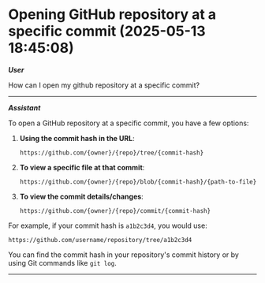 <!-- Generated by SpecStory -->

# Opening GitHub repository at a specific commit (2025-05-13 18:45:08)

_**User**_

How can I open my github repository at a specific commit?

---

_**Assistant**_

To open a GitHub repository at a specific commit, you have a few options:

1. **Using the commit hash in the URL**:
   ```
   https://github.com/{owner}/{repo}/tree/{commit-hash}
   ```

2. **To view a specific file at that commit**:
   ```
   https://github.com/{owner}/{repo}/blob/{commit-hash}/{path-to-file}
   ```

3. **To view the commit details/changes**:
   ```
   https://github.com/{owner}/{repo}/commit/{commit-hash}
   ```

For example, if your commit hash is `a1b2c3d4`, you would use:
```
https://github.com/username/repository/tree/a1b2c3d4
```

You can find the commit hash in your repository's commit history or by using Git commands like `git log`.

---

